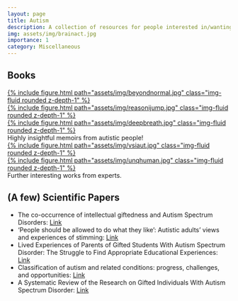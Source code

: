 ```yaml
---
layout: page
title: Autism
description: A collection of resources for people interested in/wanting to learn more about autism.
img: assets/img/brainact.jpg
importance: 1
category: Miscellaneous
---
```

<h2>Books</h2>
<article class ="post-content">
<div class="row mt-3">
    <div class="col-sm mt-3 mt-md-0">
        <a href="https://www.amazon.com/Living-Beyond-Normal-Autistic-Autobiography/dp/1950154971">{% include figure.html path="assets/img/beyondnormal.jpg" class="img-fluid rounded z-depth-1" %}</a>
    </div>
    <div class="col-sm mt-3 mt-md-0">
        <a href="https://www.amazon.co.uk/Reason-Jump-voice-silence-autism/dp/1444776770">{% include figure.html path="assets/img/reasonijump.jpg" class="img-fluid rounded z-depth-1" %}</a>
    </div>
    <div class="col-sm mt-3 mt-md-0">
        <a href="https://www.amazon.co.uk/Deep-Breath-TWICE-EXCEPTIONAL-JOURNEY/dp/1675320675">{% include figure.html path="assets/img/deepbreath.jpg" class="img-fluid rounded z-depth-1" %}</a>
    </div>
</div>
</article>
<div class="caption">
    Highly insightful memoirs from autistic people!
</div>
<article class ="post-content">
<div class="row mt-3">
    <div class="col-sm mt-3 mt-md-0">
        <a href="https://www.amazon.co.uk/Autism-Very-Short-Introduction-Introductions/dp/0199207569/">{% include figure.html path="assets/img/vsiaut.jpg" class="img-fluid rounded z-depth-1" %}</a>
    </div>
    <div class="col-sm mt-3 mt-md-0">
        <a href="https://www.amazon.com/Uniquely-Human/dp/1800811241/">{% include figure.html path="assets/img/unqhuman.jpg" class="img-fluid rounded z-depth-1" %}</a>
    </div>
</div>
<div class="caption">
    Further interesting works from experts.
</div>
</article>

<h2>(A few) Scientific Papers</h2>
<ul>
    <li>
       The co-occurrence of intellectual giftedness and Autism Spectrum Disorders: <a href="https://doi.org/10.1016/j.edurev.2010.10.001" target="_blank">Link</a>
    </li>
    <li>
       ‘People should be allowed to do what they like’: Autistic adults’ views and experiences of stimming: <a href="https://doi.org/10.1177/1362361319829628" target="_blank">Link</a>
    </li>
    <li>
       Lived Experiences of Parents of Gifted Students With Autism Spectrum Disorder: The Struggle to Find Appropriate Educational Experiences: <a href="https://doi.org/10.1177/0016986215592193" target="_blank">Link</a>
    </li>
    <li>
       Classification of autism and related conditions: progress, challenges, and opportunities: <a href="https://doi.org/10.31887/DCNS.2012.14.3/fvolkmar" target="_blank">Link</a>
    </li>
    <li>
       A Systematic Review of the Research on Gifted Individuals With Autism Spectrum Disorder: <a href="https://doi.org/10.1177/00169862211061876" target="_blank">Link</a>
    </li>
</ul>